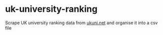# uk-university-ranking
Scrape UK university ranking data from [ukuni.net](ukuni.net) and organise it into a csv file
